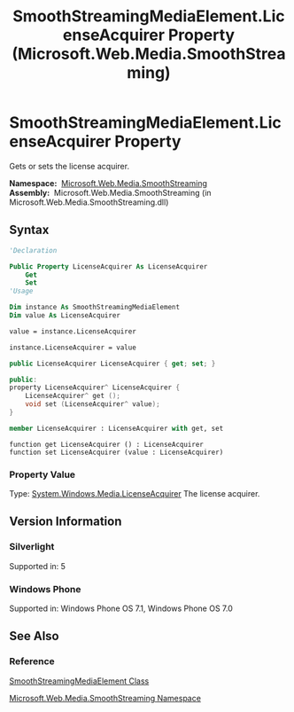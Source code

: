 ﻿---
title: SmoothStreamingMediaElement.LicenseAcquirer Property (Microsoft.Web.Media.SmoothStreaming)
TOCTitle: LicenseAcquirer Property
ms:assetid: P:Microsoft.Web.Media.SmoothStreaming.SmoothStreamingMediaElement.LicenseAcquirer
ms:mtpsurl: https://msdn.microsoft.com/en-us/library/microsoft.web.media.smoothstreaming.smoothstreamingmediaelement.licenseacquirer(v=VS.95)
ms:contentKeyID: 46307828
ms.date: 05/31/2012
mtps_version: v=VS.95
f1_keywords:
- Microsoft.Web.Media.SmoothStreaming.SmoothStreamingMediaElement.LicenseAcquirer
- Microsoft.Web.Media.SmoothStreaming.SmoothStreamingMediaElement.get_LicenseAcquirer
- Microsoft.Web.Media.SmoothStreaming.SmoothStreamingMediaElement.set_LicenseAcquirer
dev_langs:
- csharp
- jscript
- vb
- FSharp
- cpp
api_location:
- Microsoft.Web.Media.SmoothStreaming.dll
api_name:
- Microsoft.Web.Media.SmoothStreaming.SmoothStreamingMediaElement.get_LicenseAcquirer
- Microsoft.Web.Media.SmoothStreaming.SmoothStreamingMediaElement.LicenseAcquirer
- Microsoft.Web.Media.SmoothStreaming.SmoothStreamingMediaElement.set_LicenseAcquirer
api_type:
- Managed
topic_type:
- apiref
- kbSyntax
product_family_name: VS
ROBOTS: INDEX,FOLLOW
---

# SmoothStreamingMediaElement.LicenseAcquirer Property

Gets or sets the license acquirer.

**Namespace:**  [Microsoft.Web.Media.SmoothStreaming](microsoft-web-media-smoothstreaming-namespace_1.md)  
**Assembly:**  Microsoft.Web.Media.SmoothStreaming (in Microsoft.Web.Media.SmoothStreaming.dll)

## Syntax

```vb
'Declaration

Public Property LicenseAcquirer As LicenseAcquirer
    Get
    Set
'Usage

Dim instance As SmoothStreamingMediaElement
Dim value As LicenseAcquirer

value = instance.LicenseAcquirer

instance.LicenseAcquirer = value
```

```csharp
public LicenseAcquirer LicenseAcquirer { get; set; }
```

```cpp
public:
property LicenseAcquirer^ LicenseAcquirer {
    LicenseAcquirer^ get ();
    void set (LicenseAcquirer^ value);
}
```

``` fsharp
member LicenseAcquirer : LicenseAcquirer with get, set
```

```jscript
function get LicenseAcquirer () : LicenseAcquirer
function set LicenseAcquirer (value : LicenseAcquirer)
```

### Property Value

Type: [System.Windows.Media.LicenseAcquirer](https://msdn.microsoft.com/library/cc838300\(v=vs.95\))  
The license acquirer.

## Version Information

### Silverlight

Supported in: 5  

### Windows Phone

Supported in: Windows Phone OS 7.1, Windows Phone OS 7.0  

## See Also

### Reference

[SmoothStreamingMediaElement Class](smoothstreamingmediaelement-class-microsoft-web-media-smoothstreaming_1.md)

[Microsoft.Web.Media.SmoothStreaming Namespace](microsoft-web-media-smoothstreaming-namespace_1.md)

